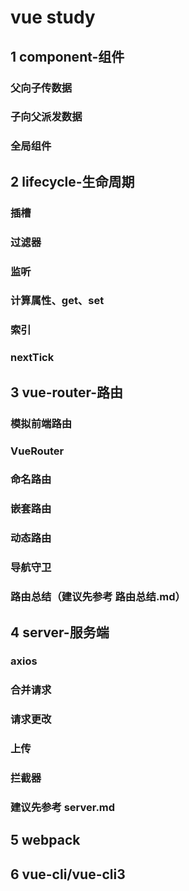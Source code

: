 # vue study
## 1 component-组件
### 父向子传数据
### 子向父派发数据
### 全局组件

## 2 lifecycle-生命周期
### 插槽
### 过滤器
### 监听
### 计算属性、get、set
### 索引
### nextTick

## 3 vue-router-路由
### 模拟前端路由
### VueRouter
### 命名路由
### 嵌套路由
### 动态路由
### 导航守卫
### 路由总结（建议先参考 路由总结.md）

## 4 server-服务端
### axios
### 合并请求
### 请求更改
### 上传
### 拦截器
### 建议先参考 server.md

## 5 webpack

## 6 vue-cli/vue-cli3